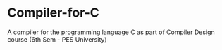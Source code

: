 # Compiler-for-C
A compiler for the programming language C as part of Compiler Design course (6th Sem - PES University)
